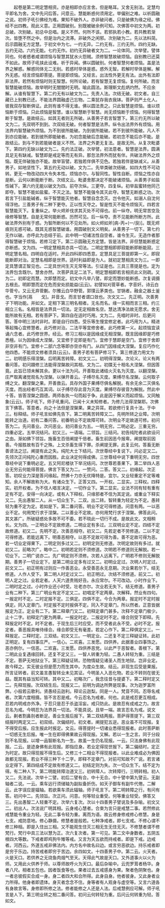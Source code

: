 <!-- { "loadSidebar": true } -->
　　起卷是第二明定慧相资。亦是相即亦应言舍。但是略耳。又舍无别法。定慧均平即名为舍。文中先问后答。问意云。慧能断惑何须用定。举偏别之难。以祈圆融之说。初师子吼引佛经为难。果知不破外人。亦非破问者。只是破佛为缘之经。佛经不出四教。观此义意。正用圆破别。别既被破余例可知。次佛答中初文为两。初总破。次别破。初总中总唱。是义不然。何所不该。若邪执若小教。若共教若渐次。皆堕不然之中。但是治内之流滞。非破外之闲邪。次别破为二。先以法料简。后示圆融无方定慧。于初文中为七。一约无异。二约无有。三约无所。四约无缺。五约无动。六约无能。七约无作。初约无异破者文为二。一论体同。次举譬。譬体同也。何者惑者咸谓烦恼与智慧其犹水火怨贼。须修智慧故破烦恼。自别教已还莫不如此。故师子吼挟此设难。祈于异闻。佛以圆破别。何者智慧何者烦恼。盖是法界之解惑。解惑同体无二无别。若惑时举体是惑。惑外无智。若解时举体是解。解外无惑。经言烦恼即菩提。菩提即烦恼。又经言。出法性外更无有法。出外有法即非法界。若然有烦恼时则无智慧。何所论破。若有智慧无复烦恼。复何所破。而言智慧能破烦恼。故举明时无闇闇时无明。喻此圆法。斯理斯文彪炳灼然。不应余解。从谁有智慧下。第二约无有以破文为二。先责人法。次结无破。初文者。自三藏已上别教已还。不能法界圆融虚己忘物。二乘犹存我衣我钵。菩萨则严土化人。彼我双存智断俱证。此则有谁不得无谁。佛以圆法责之。只此智慧是烦恼。谁以烦恼断于烦恼。只此烦恼是智慧。谁以智慧断于智慧。尚无烦恼断于烦恼。何得智慧断于智慧。是故结云。如其无者则无所破。从善男子若言智慧下。第三约无所以破文为二。先双明不到到。次双结无破。何者智慧是法界。纵令出法界外有烦恼。用法界内智慧破外烦恼。为不到彼所能破。为到彼所能破。若不到彼所能破。凡人不到亦应能破。若到彼所即能破者。为初念能破后念能破。若初念不能后亦不能。是故结云。到与不到若能破者是义不然。法界之外更无复法。是故无所。从复次毗婆下。第四约无缺以破文为二。先约法正破。次举譬。初法意者。智慧是法界。圆满具足无有缺减。智慧即是戒定等而无有异。那忽法界外而犹有伴。共破法界外之烦恼。既无伴破独亦不能。故举盲譬。若独若伴俱不见色。若独若伴是缺减义。从善男子。如地坚性下。第五约无动以破。文为二。先举类破次结破。如四大性不可动转。更无一物改动四大令失本性。烦恼亦尔。与智同性。智性自断。烦恼之性亦自是断。云何以断能断于断。次结文云。毗婆舍那决定不能破诸烦恼。从善男子如盐性碱下。第六约无能以破文为四。前夺次纵。三更夺。四复纵。初举盐蜜转他同己即夺。智慧不能如盐蜜。不灭之法。智慧不能强令其灭此夺。智慧无断惑之功。次若言下引盐能碱者。纵于智慧能灭他者。智慧自念念灭。岂令他灭。如溺人自沈何得浮他。三善男子有二种下更夺。正以性灭夺之。智是性灭不能令烦恼灭。四若言智慧能灭下。复重纵之。举火烬斧伐求其灭处不可得也。前一纵夺。明无常苦空及缘修等智慧。自是无常何能断惑。历然可见。后一纵夺。责不见能断所断方所。此破法界外别有于惑。为智所断何以不见处所。如火烬如斧[病-丙+(一/艮)]。既无烬痕则无惑可破。既其无惑智慧破谁。用圆破别文义明矣。从善男子一切下。第七约无作以破。亦呼此为总结于前。此中明一切诸法性自空者。谁令生灭。无造作者那得智慧破于烦恼。若修习定下。第二示圆融无方定慧。皆是法界。非但慧能断惑定亦断惑。文为四。一明定慧相具亦具一切法。二明定慧相即即寂能断即断能寂。三明定慧名相。四明自在适时。开此四科即四悉意。定慧具足三菩提即第一义。即寂能断即对治。定慧名相即是世界。适时利益即是为人。就初定慧相具文为三。一即定具慧谓正智见也。二定具世间生灭无常等法。引证是也。三具三菩提是也。定为法界包含既尔。慧舍亦然。次菩萨具足二法下。明定慧相即若言相资此义则疏。又为二。初即定而慧。次即慧而定。初文中凡举八譬。即定而慧妙能断惑。次复调摄五根去。明即慧而定在危而安处损能益(云云)。初譬如刈菅草者。字音奸。诗云白华菅兮。又云无弃菅蒯。尔雅云白华野菅。郭璞云茅类也。甘锅者。融金之器土釜也。字当作[鬲　　戈]。并音戈。而言甘者谓口敛也。次文又二。先正明。次善男子下明功能。并如文。定相下第三明名相者。无名而名。缘一实相而言三相。约三相立三名。名相皆是法界具一切法。定无定相故名空。慧达清净法故无愿求。舍无能所故有无相。若有菩萨下。第四自在适时巧用。文为二。先唱时非时。后更问答。答中明三法时非时。即是自行四悉。受乐等生慢宜修定者。此巧用为人。精进等起悔心宜修慧者。此巧修对治。二法平等宜修舍者。此巧修第一义。起烦恼宜读诵六念者。此巧修世界。经云。修习三相以是因缘成无相涅槃。既言因缘即是巧修悉檀。以为因缘成大涅槃。又宜修于定即是有门。宜修于慧即是空门。宜修于舍即非空非有门。宜修十二部六念等即亦空亦有门。从四门因缘成大涅槃。复应巧作化他四悉。不能烦文修者须具(云云)。善男子若有菩萨修习下。第三修道力用文为二。初明感乐得涅槃。后明离苦转障。初文又二。初明得涅槃。次论义。论义有两番问答。初问蹑修三法能得涅槃故问其相。文为二。初牒无十相名大涅槃。但因答竟。此旨已领未解其余。更以十法为问。开善取此诸结火灭名为灭度。以翻涅槃。庄严取离诸觉观名为涅槃。以弹开善云。子缚尽名灭度。果缚尽名涅槃。云何取子缚之文。翻涅槃之果。开善救云。具存外国子果缚尽俱名解脱。有余无余二灭俱名灭度。而出经者巧互其词。以子缚尽存此音为灭度。果缚尽存彼音为解脱。然此中十答。皆答涅槃之圆德。两师各执一句而起于争。此是因于解义而起烦恼。又同触象(云云)。师子吼下。师子吼重问。已闻十义未知修者。为修几法得涅槃耶。次佛言下佛答。答意者。向之十法但是涅槃果。果之异耳。若欲修行复具十法。于中三。标释结。师子吼言如佛先告下。第二明离苦转障又二。先明所转之业障。次明能转之治道。初有二番问答。初番明业不定故障可转。次明业不定故道可修。初问答为二。先问善业。次问恶业。初问善业为五。一明无穷。二明必定。三重无穷。四重必定。五举况结问。初又三。一语端。二领旨。三结问。初告纯陀者此欲设问之由。渐如佛下领旨。施畜生百倍阐提千倍者。畜生前因恶今报卑。阐提取前因善。今报胜故有百千之殊。上文杀畜生得下罪。杀阐提无罪。此复云何。答畜无断善谤法之愆。阐提有此之失。纯陀大士下结问。次世尊经中复说下。问必定又二。先领次正问纯陀心重而因胜。此业决定何得成佛。三世尊经中说下重明无穷。四世尊经中说下重明必定。五又阿尼楼驮下举况结问。次世尊若善果下。第二举四人恶业无穷云何能得菩提。佛言下答又为二。一赞问。二答。答又二。初缘起。次正答。初叹业力深是答问缘起。然佛十力亦无优降特是。宜尔。又业轻重定不定等难知。余人不解故称为大。有诸众生下。正答又四。一开权。二显实。三释权。四释实。初开权者。为不信人唱言决定。一切作业下。第二显实。业法不同有轻有重有定有不定。安得一向决定。或有人下释权。只缘邪者不信为其定说。或重业下释实又二。先出愚智二人。从一切众生下。二双。出二转。智转重为轻定为不定。愚转轻为重不定为定。若如是下。第二番问答。明业不定可得修道。问意有两。一以恶业不定。何用梵行求于涅槃。二以善业不定故。亦何用梵行求于涅槃。佛答此问。其文甚广。所破疑惑处多故不可不委。若不晓此一切行不成。是故此文。文相稍长。文为四。一正明业不定故修道。二明业定有多过。三双明业定不定。四结不定故修道。初又二。先明不定。次善恶相夺。初又二。先若定者不劳修道。二以不定可得修道。若能远离下。明善恶相夺。以恶不定故可得为善。善不定故可得为恶。若一切业定得果下。二明定则多过又二。初明定则无修道。次明定故则有多过。就初又二。前略次广。略中二。初明若定则不须修道。次明若不修道则无解脱。若一切业下。二明广说亦二。先广明定则不须修。次若人远离下。广明若不修则无解脱期。善男子一切业定下。是第二明业定多有过又二。初明业定过。次明人时定过。前文又二。初正明有过则应一作善恶业。永受善恶永无息期。次业果若尔下。结无修道。人作人受下。第二明人时定过又二。初正明过。次结不须修道。前又二。初明人定之过。业若定者。人天六道贵贱好丑。永应常尔。不可改动。小时作业下。二明时定之过。小时作业还小时受。壮老亦尔。次业若无失下。结无修道。善男子业有二种下。第三广明业有定不定又二。初唱定不定两章。次解释。然业有四句。一报定时不定。二时定报不定。三俱定。四俱不定。今合为两章。报定时不定时报俱定。同入定章门。时定报不定时报俱不定。同入不定章门。所以然者。正意皆据报定为正。定业有二下。第二释章门又二。初释定章门甚多。次释不定章门极少。止十二字。初释定门更为两章。一报定时定。二报定时不定。缘合则受下即释。先释报定时不定。时不定者。于现生后三时应受。而不受者此永不受。必时不定。报定者。善恶报具唯待缘合。缘合即受无有毫差。若定心作下。第二释俱定又三。一释报定。二释时定。三双结。初文又三。一明定业。二还复不定三释疑证转。此初正明定。复有四事庄严。一信心。二欢喜。三发愿。四供养。此据善业四事饰之。恶亦例尔。一信恶。二欢喜。三发愿。四供养恶党。以此严于恶智者。善根下。第二明此业复遇缘回转。还复不定又三。一智人转重为轻。二愚人转轻为重。三结是不定。菩萨无地狱业下。第三释疑证转。恐物情疑见诸圣人而生地狱。岂非业定。故今释之。实无彼业但是愿力而生其中。为度众生故。结云。非现生后受是果报。所言证转者。前文虽言愚智转业未见其证。今明圣人入恶化物。若业不转则在彼无益。既其有益当知可转。其中又二。初略次广。我念往昔与提婆下。第二释时定又二。先释现报。次双结生后。现报又二。前明为调达所弊是现事。次为迦罗富所弊。小般若云歌利。贤愚经云迦利。释论云迦梨。同是一人。梵音不同。忍辱名戒者。次第六度相摄。皆不言忍是戒。今云忍名为戒者。何也。此是戒忍更互相成。忍若内明戒亦外净。于忍只是忍于杀盗淫妄。戒只防此。是故忍有成戒之力。故言忍名为戒。今明忍为法界具一切法。不能具说。且举一端。故言忍名为戒。说文云。劓者割鼻刖者断足。善业生报后报下。第二双结两报。菩萨得菩提下。第三双结报时两定又二。初双结。次偏结时。初文者。阐提犯五逆。恶业虽不可现报。复不得受后报。应生报此时报定。文云。得菩提时一切诸业悉得现报者。此时菩萨断一切惑无生后报。唯一生在即得佛果故云得现报。又解。若以一生之言。同于分段则不名现报。以增一品智断名为一生。故虽一生仍名现报。一云。只法身佛有此现报。二云。是迹身佛有此现报。即指应身。若业定得现世报下。第二偏结时。定正为时定。故只得现报不得生后。又修三十二相业不得现报者。以此业难成必为佛因故都无现报。若业不得三种下十二字。即释不定章门。对前可知故不广说。若言诸业定得下。第四结成不定故有修道又二。初结定则为失。次一切众生下。结不定为得。有二种人下。第二明能转障治道又三。初转障人。次转障行。三明转相。初人又二。先法说。次举十二譬。初后二譬有合。中十无合。中十譬中第九譬云。无副轴者二说。一云。乘车远行须储轴为副拟备折伤。如天子御车有副牛代倦。二解云。此字误应是辐轴。若欲乘车须此辐轴。师子吼言下。第二明转障之行。有问有答。初问中二。先领旨。次正问。问意。何等轻业重受。何等重业轻受。佛答又三。先出愚智二人轻重不定。次举六复次。次以十四善男子譬说及多杂喻。初文又二。初出人。次法说广明其相。云身戒心慧者。合束为言只是戒慧二事。若然修此戒慧能令重业为轻。无此二事令轻为重。离而为语。故云修身修戒修心修慧。身是七支。戒防意地。修心静摄。修慧者是般若。七种净戒者。即七支戒。不修心谓不修三种相。即是入住出三相。又不能观生住灭三相无生无住无灭。不修慧者谓不修梵行。梵行中具三法以慧为正。次六复次者。第一可见。第二文中身数者。五阴五根四大等数。下戒者即鸡狗牛雉等戒。又言为天五欲而持戒者。即是下戒。边戒者。河西云。外道五戒非佛法内。内方名中故名曰边。或言穷恶欲边。持乐戒者即是穷于乐边。持苦戒者即穷于苦边。余四如文。十四善男子中。第二云。火天者。火是天口。若供养之无烧鱼肉烟气至天。天得此气故是天口。又外道事火以火为师。又用此火供养于师。以尊师故呼火为天口。最后杂喻中。云兜罗茸者杨华。身者八尺。相者五包也。因者饭食等也。果者过去五戒感身为果。聚者色阴聚也。身一者总彼假实合成一身。身二者四大和合所得。此身自身。他者彼身。又此身者业力所得。他身者即遗体。身灭者念念不住。身等者有人观身与虚空等。又言六道各有身故言等。身修即所修之法。修者能修之人还是人法。后戒慧例应可解。师子吼言是人下。第三明业转之相二番问答。初问云何转轻为重。后问云何转重为轻。答如文。
